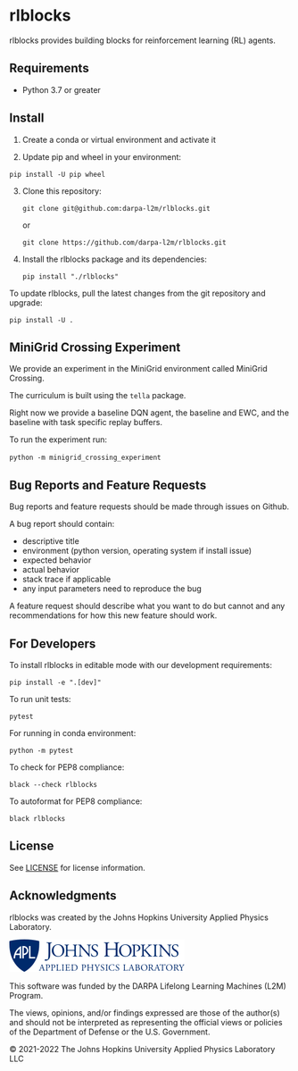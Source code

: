 rlblocks
===========

rlblocks provides building blocks for reinforcement learning (RL) agents.

Requirements
----------------
* Python 3.7 or greater

Install
-------------
1. Create a conda or virtual environment and activate it

2. Update pip and wheel in your environment:
  ```
  pip install -U pip wheel
  ```
3. Clone this repository:
   ```
   git clone git@github.com:darpa-l2m/rlblocks.git
   ```
   or
   ```
   git clone https://github.com/darpa-l2m/rlblocks.git
   ```
4. Install the rlblocks package and its dependencies:
   ```
   pip install "./rlblocks"
   ```

To update rlblocks, pull the latest changes from the git repository and upgrade:
```
pip install -U .
```

MiniGrid Crossing Experiment
-----------------------------

We provide an experiment in the MiniGrid environment called MiniGrid Crossing.

The curriculum is built using the `tella` package.

Right now we provide a baseline DQN agent, the baseline and EWC, and the baseline
with task specific replay buffers.

To run the experiment run:

`python -m minigrid_crossing_experiment`

Bug Reports and Feature Requests
---------------------------------
Bug reports and feature requests should be made through issues on Github.

A bug report should contain:
 * descriptive title
 * environment (python version, operating system if install issue)
 * expected behavior
 * actual behavior
 * stack trace if applicable
 * any input parameters need to reproduce the bug

A feature request should describe what you want to do but cannot
and any recommendations for how this new feature should work.


For Developers
----------------
To install rlblocks in editable mode with our development requirements:
```
pip install -e ".[dev]"
```

To run unit tests:
```
pytest
```
For running in conda environment:
```
python -m pytest 
```

To check for PEP8 compliance:
```
black --check rlblocks
```

To autoformat for PEP8 compliance:
```
black rlblocks
```

License
-------

See [LICENSE](LICENSE) for license information.

Acknowledgments
----------------
rlblocks was created by the Johns Hopkins University Applied Physics Laboratory.

![apl logo](apl_small_logo.png)

This software was funded by the DARPA Lifelong Learning Machines (L2M) Program.

The views, opinions, and/or findings expressed are those of the author(s) and should not be interpreted as representing the official views or policies of the Department of Defense or the U.S. Government.

© 2021-2022 The Johns Hopkins University Applied Physics Laboratory LLC
